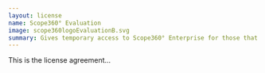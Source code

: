 ```yaml
---
layout: license
name: Scope360° Evaluation
image: scope360logoEvaluationB.svg
summary: Gives temporary access to Scope360° Enterprise for those that are evaulating Scope360°.
---
```

This is the license agreement...
